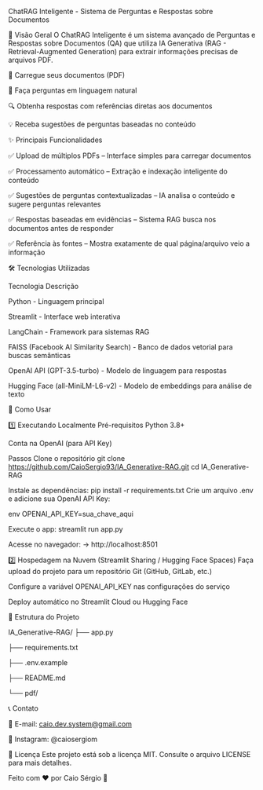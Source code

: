 ChatRAG Inteligente - Sistema de Perguntas e Respostas sobre Documentos

📌 Visão Geral
O ChatRAG Inteligente é um sistema avançado de Perguntas e Respostas sobre Documentos (QA) que utiliza IA Generativa (RAG - Retrieval-Augmented Generation) para extrair informações precisas de arquivos PDF.

📂 Carregue seus documentos (PDF)

🤖 Faça perguntas em linguagem natural

🔍 Obtenha respostas com referências diretas aos documentos

💡 Receba sugestões de perguntas baseadas no conteúdo

✨ Principais Funcionalidades

✅ Upload de múltiplos PDFs – Interface simples para carregar documentos

✅ Processamento automático – Extração e indexação inteligente do conteúdo

✅ Sugestões de perguntas contextualizadas – IA analisa o conteúdo e sugere perguntas relevantes

✅ Respostas baseadas em evidências – Sistema RAG busca nos documentos antes de responder

✅ Referência às fontes – Mostra exatamente de qual página/arquivo veio a informação

🛠️ Tecnologias Utilizadas

Tecnologia	Descrição

Python -	Linguagem principal

Streamlit -	Interface web interativa

LangChain -	Framework para sistemas RAG

FAISS (Facebook AI Similarity Search) -	Banco de dados vetorial para buscas semânticas

OpenAI API (GPT-3.5-turbo) -	Modelo de linguagem para respostas

Hugging Face (all-MiniLM-L6-v2) -	Modelo de embeddings para análise de texto

🚀 Como Usar

1️⃣ Executando Localmente
Pré-requisitos
Python 3.8+

Conta na OpenAI (para API Key)

Passos
Clone o repositório
git clone https://github.com/CaioSergio93/IA_Generative-RAG.git
cd IA_Generative-RAG

Instale as dependências:
pip install -r requirements.txt
Crie um arquivo .env e adicione sua OpenAI API Key:

env
OPENAI_API_KEY=sua_chave_aqui

Execute o app:
streamlit run app.py

Acesse no navegador:
→ http://localhost:8501

2️⃣ Hospedagem na Nuvem (Streamlit Sharing / Hugging Face Spaces)
Faça upload do projeto para um repositório Git (GitHub, GitLab, etc.)

Configure a variável OPENAI_API_KEY nas configurações do serviço

Deploy automático no Streamlit Cloud ou Hugging Face

📂 Estrutura do Projeto

IA_Generative-RAG/
├── app.py                

├── requirements.txt      

├── .env.example         

├── README.md             

└── pdf/                  

📞 Contato

💌 E-mail: caio.dev.system@gmail.com

📸 Instagram: @caiosergiom

📜 Licença
Este projeto está sob a licença MIT. Consulte o arquivo LICENSE para mais detalhes.

Feito com ❤️ por Caio Sérgio 🚀
